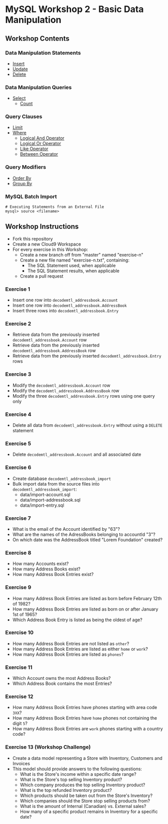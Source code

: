 # MySQL Workshop 2 - Basic Data Manipulation


## Workshop Contents

### Data Manipulation Statements

* [Insert](http://dev.mysql.com/doc/refman/5.7/en/insert.html)
* [Update](http://dev.mysql.com/doc/refman/5.7/en/update.html)
* [Delete](http://dev.mysql.com/doc/refman/5.7/en/delete.html)

### Data Manipulation Queries

* [Select](http://dev.mysql.com/doc/refman/5.7/en/select.html)
  * [Count](https://dev.mysql.com/doc/refman/5.7/en/counting-rows.html)

### Query Clauses

* [Limit](http://dev.mysql.com/doc/refman/5.7/en/limit-optimization.html)
* [Where](https://dev.mysql.com/doc/refman/5.7/en/where-optimizations.html)
  * [Logical And Operator](https://dev.mysql.com/doc/refman/5.7/en/logical-operators.html#operator_and)
  * [Logical Or Operator](https://dev.mysql.com/doc/refman/5.7/en/logical-operators.html#operator_or)
  * [Like Operator](https://dev.mysql.com/doc/refman/5.7/en/string-comparison-functions.html#operator_like)
  * [Between Operator](https://dev.mysql.com/doc/refman/5.7/en/comparison-operators.html#operator_between)

### Query Modifiers

* [Order By](http://dev.mysql.com/doc/internals/en/optimizer-order-by-clauses.html)
* [Group By](http://dev.mysql.com/doc/internals/en/optimizer-group-by-related-conditions.html)


### MySQL Batch Import
```
# Executing Statements from an External File
mysql> source <filename>
```

## Workshop Instructions

* Fork this repository
* Create a new Cloud9 Workspace
* For every exercise in this Workshop:
  * Create a new branch off from "master" named "exercise-n"
  * Create a new file named "exercise-n.txt", containing:
    * The SQL Statement used, when applicable
    * The SQL Statement results, when applicable
  * Create a pull request


### Exercise 1
* Insert one row into ```decodemtl_addressbook.Account```
* Insert one row into ```decodemtl_addressbook.AddressBook```
* Insert three rows into ```decodemtl_addressbook.Entry```

### Exercise 2
* Retrieve data from the previously inserted ```decodemtl_addressbook.Account``` row
* Retrieve data from the previously inserted ```decodemtl_addressbook.AddressBook``` row
* Retrieve data from the previously inserted ```decodemtl_addressbook.Entry``` rows

### Exercise 3
* Modify the ```decodemtl_addressbook.Account``` row
* Modify the ```decodemtl_addressbook.AddressBook``` row
* Modify the three ```decodemtl_addressbook.Entry``` rows using one query only

### Exercise 4
* Delete all data from ```decodemtl_addressbook.Entry``` without using a ```DELETE``` statement

### Exercise 5
* Delete ```decodemtl_addressbook.Account``` and all associated date

### Exercise 6
* Create database ```decodemtl_addressbook_import```
* Bulk import data from the source files into ```decodemtl_addressbook_import```:
  * data/import-account.sql
  * data/import-addressbook.sql
  * data/import-entry.sql

### Exercise 7
* What is the email of the Account identified by "63"?
* What are the names of the AdressBooks belonging to accountId "3"?
* On which date was the AddressBook titled "Lorem Foundation" created?

### Exercise 8
* How many Accounts exist?
* How many Address Books exist?
* How many Address Book Entries exist?

### Exercise 9
* How many Address Book Entries are listed as born before February 12th of 1982?
* How many Address Book Entries are listed as born on or after January 1st of 1965?
* Which Address Book Entry is listed as being the oldest of age?

### Exercise 10
* How many Address Book Entries are not listed as ```other```?
* How many Address Book Entries are listed as either ```home``` or ```work```?
* How many Address Book Entries are listed as ```phones```?

### Exercise 11
* Which Account owns the most Address Books?
* Which Address Book contains the most Entries?

### Exercise 12
* How many Address Book Entries have phones starting with area code ```3XX```?
* How many Address Book Entries have ```home``` phones not containing the digit ```5```?
* How many Address Book Entries are ```work``` phones starting with a country code?

### Exercise 13 (Workshop Challenge)
* Create a data model representing a Store with Inventory, Customers and Invoices
* This model should provide answers to the following questions:
  * What is the Store's income within a specific date range?
  * What is the Store's top selling Inventory product?
  * Which company produces the top selling Inventory product?
  * What is the top refunded Inventory product?
  * Which products should be taken out from the Store's Inventory?
  * Which companies should the Store stop selling products from?
  * What is the amount of Internal (Canadian) vs. External sales?
  * How many of a specific product remains in Inventory for a specific date?